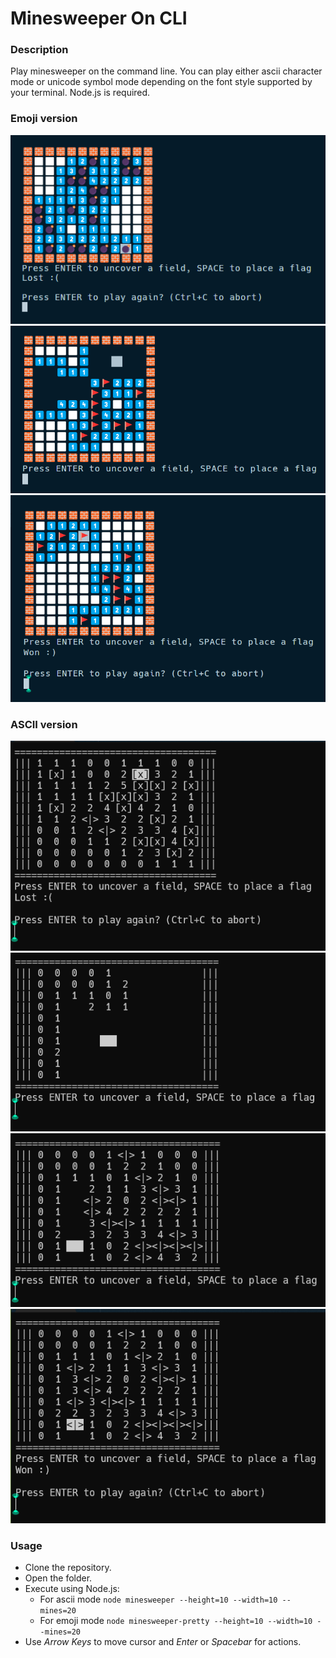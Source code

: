 # Minesweeper On CLI

### Description
Play minesweeper on the command line. You can play either ascii character mode or unicode symbol mode depending on the font style supported by your terminal. Node.js is required.

### Emoji version
<img alt="screenshot-5" src="./imgs/img5.png" width="735px"/>
<img alt="screenshot-6" src="./imgs/img6.png" />
<img alt="screenshot-7" src="./imgs/img7.png" />

### ASCII version
<img alt="screenshot-1" src="./imgs/img1.png" />
<img alt="screenshot-2" src="./imgs/img2.png" />
<img alt="screenshot-3" src="./imgs/img3.png" />
<img alt="screenshot-4" src="./imgs/img4.png" />

### Usage
- Clone the repository.
- Open the folder.
- Execute using Node.js:
    - For ascii mode
    ```node minesweeper --height=10 --width=10 --mines=20```
    - For emoji mode
    ```node minesweeper-pretty --height=10 --width=10 --mines=20```
- Use *Arrow Keys* to move cursor and *Enter* or *Spacebar* for actions.
